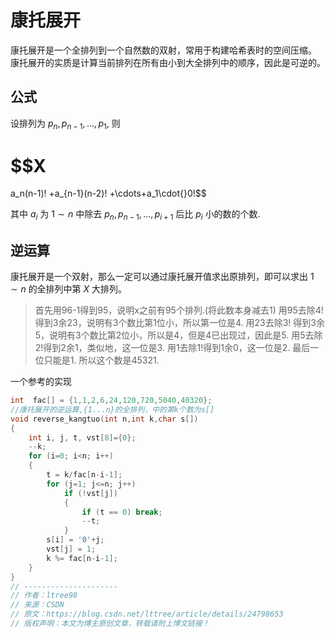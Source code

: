 # 康托展开

康托展开是一个全排列到一个自然数的双射，常用于构建哈希表时的空间压缩。 康托展开的实质是计算当前排列在所有由小到大全排列中的顺序，因此是可逆的。

## 公式

设排列为 $p_n, p_{n-1}, ..., p_1$, 则

$$X
=
a_n(n-1)!
+a_{n-1}(n-2)!
+\cdots+a_1\cdot{}0!$$

其中 $a_i$ 为 $1 \sim n$ 中除去 $p_n, p_{n-1}, ..., p_{i+1}$ 后比 $p_i$ 小的数的个数.

## 逆运算
康托展开是一个双射，那么一定可以通过康托展开值求出原排列，即可以求出 $1\sim{n}$ 的全排列中第 $X$ 大排列。

> 首先用96-1得到95，说明x之前有95个排列.(将此数本身减去1)
> 用95去除4! 得到3余23，说明有3个数比第1位小，所以第一位是4.
> 用23去除3! 得到3余5，说明有3个数比第2位小，所以是4，但是4已出现过，因此是5.
> 用5去除2!得到2余1，类似地，这一位是3.
> 用1去除1!得到1余0，这一位是2.
> 最后一位只能是1.
> 所以这个数是45321.

一个参考的实现
```cpp
int  fac[] = {1,1,2,6,24,120,720,5040,40320};
//康托展开的逆运算,{1...n}的全排列，中的第k个数为s[]
void reverse_kangtuo(int n,int k,char s[])
{
    int i, j, t, vst[8]={0};
    --k;
    for (i=0; i<n; i++)
    {
        t = k/fac[n-i-1];
        for (j=1; j<=n; j++)
            if (!vst[j])
            {
                if (t == 0) break;
                --t;
            }
        s[i] = '0'+j;
        vst[j] = 1;
        k %= fac[n-i-1];
    }
}
// --------------------- 
// 作者：ltree98 
// 来源：CSDN 
// 原文：https://blog.csdn.net/lttree/article/details/24798653 
// 版权声明：本文为博主原创文章，转载请附上博文链接！
```
